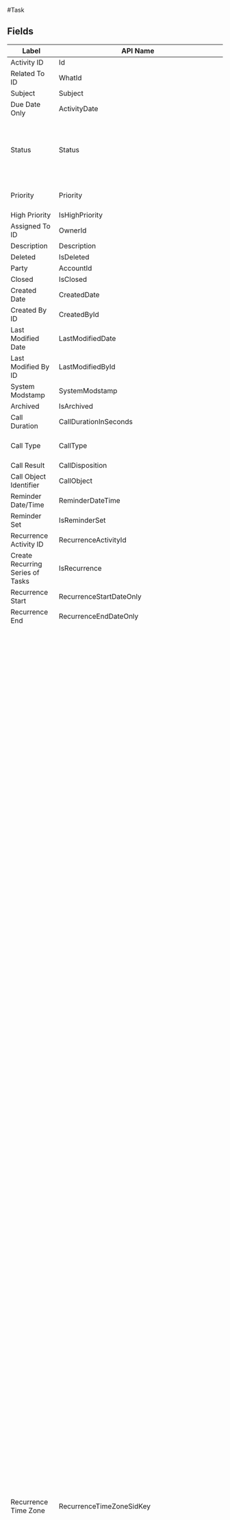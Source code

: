 #Task 

 ## Fields 

| Label | API Name | Type | Length | Possible Choices |
| --- | --- | --- | --- | --- |
|Activity ID|Id|id | 18 | |
|Related To ID|WhatId|reference | 18 | |
|Subject|Subject|combobox | | |
|Due Date Only|ActivityDate|date | | |
|Status|Status|picklist | 40 | Not Started(Not Started)<br>In Progress(In Progress)<br>Completed(Completed)<br>Waiting on someone else(Waiting on someone else)<br>Deferred(Deferred)<br>Discontinued(Discontinued) |
|Priority|Priority|picklist | 40 | High(High)<br>Normal(Normal)<br>Low(Low) |
|High Priority|IsHighPriority|boolean | | |
|Assigned To ID|OwnerId|reference | 18 | |
|Description|Description|textarea | 32000 | |
|Deleted|IsDeleted|boolean | | |
|Party|AccountId|reference | 18 | |
|Closed|IsClosed|boolean | | |
|Created Date|CreatedDate|datetime | | |
|Created By ID|CreatedById|reference | 18 | |
|Last Modified Date|LastModifiedDate|datetime | | |
|Last Modified By ID|LastModifiedById|reference | 18 | |
|System Modstamp|SystemModstamp|datetime | | |
|Archived|IsArchived|boolean | | |
|Call Duration|CallDurationInSeconds|int | 8 | |
|Call Type|CallType|picklist | 40 | Internal(Internal)<br>Inbound(Inbound)<br>Outbound(Outbound) |
|Call Result|CallDisposition|string | 255 | |
|Call Object Identifier|CallObject|string | 255 | |
|Reminder Date/Time|ReminderDateTime|datetime | | |
|Reminder Set|IsReminderSet|boolean | | |
|Recurrence Activity ID|RecurrenceActivityId|reference | 18 | |
|Create Recurring Series of Tasks|IsRecurrence|boolean | | |
|Recurrence Start|RecurrenceStartDateOnly|date | | |
|Recurrence End|RecurrenceEndDateOnly|date | | |
|Recurrence Time Zone|RecurrenceTimeZoneSidKey|picklist | 40 | (GMT+14:00) Line Islands Time (Pacific/Kiritimati)(Pacific/Kiritimati)<br>(GMT+13:00) Phoenix Islands Time (Pacific/Enderbury)(Pacific/Enderbury)<br>(GMT+13:00) Tonga Standard Time (Pacific/Tongatapu)(Pacific/Tongatapu)<br>(GMT+12:45) Chatham Standard Time (Pacific/Chatham)(Pacific/Chatham)<br>(GMT+12:00) Petropavlovsk-Kamchatski Standard Time (Asia/Kamchatka)(Asia/Kamchatka)<br>(GMT+12:00) New Zealand Standard Time (Pacific/Auckland)(Pacific/Auckland)<br>(GMT+12:00) Fiji Standard Time (Pacific/Fiji)(Pacific/Fiji)<br>(GMT+11:00) Solomon Islands Time (Pacific/Guadalcanal)(Pacific/Guadalcanal)<br>(GMT+11:00) Norfolk Island Time (Pacific/Norfolk)(Pacific/Norfolk)<br>(GMT+10:30) Lord Howe Standard Time (Australia/Lord_Howe)(Australia/Lord_Howe)<br>(GMT+10:00) Australian Eastern Standard Time (Australia/Brisbane)(Australia/Brisbane)<br>(GMT+10:00) Australian Eastern Standard Time (Australia/Sydney)(Australia/Sydney)<br>(GMT+09:30) Australian Central Standard Time (Australia/Adelaide)(Australia/Adelaide)<br>(GMT+09:30) Australian Central Standard Time (Australia/Darwin)(Australia/Darwin)<br>(GMT+09:00) Korean Standard Time (Asia/Seoul)(Asia/Seoul)<br>(GMT+09:00) Japan Standard Time (Asia/Tokyo)(Asia/Tokyo)<br>(GMT+08:00) Hong Kong Standard Time (Asia/Hong_Kong)(Asia/Hong_Kong)<br>(GMT+08:00) Malaysia Time (Asia/Kuala_Lumpur)(Asia/Kuala_Lumpur)<br>(GMT+08:00) Philippine Standard Time (Asia/Manila)(Asia/Manila)<br>(GMT+08:00) China Standard Time (Asia/Shanghai)(Asia/Shanghai)<br>(GMT+08:00) Singapore Standard Time (Asia/Singapore)(Asia/Singapore)<br>(GMT+08:00) Taipei Standard Time (Asia/Taipei)(Asia/Taipei)<br>(GMT+08:00) Australian Western Standard Time (Australia/Perth)(Australia/Perth)<br>(GMT+07:00) Indochina Time (Asia/Bangkok)(Asia/Bangkok)<br>(GMT+07:00) Indochina Time (Asia/Ho_Chi_Minh)(Asia/Ho_Chi_Minh)<br>(GMT+07:00) Western Indonesia Time (Asia/Jakarta)(Asia/Jakarta)<br>(GMT+06:30) Myanmar Time (Asia/Rangoon)(Asia/Rangoon)<br>(GMT+06:00) Bangladesh Standard Time (Asia/Dhaka)(Asia/Dhaka)<br>(GMT+05:45) Nepal Time (Asia/Kathmandu)(Asia/Kathmandu)<br>(GMT+05:30) India Standard Time (Asia/Colombo)(Asia/Colombo)<br>(GMT+05:30) India Standard Time (Asia/Kolkata)(Asia/Kolkata)<br>(GMT+05:00) Pakistan Standard Time (Asia/Karachi)(Asia/Karachi)<br>(GMT+05:00) Uzbekistan Standard Time (Asia/Tashkent)(Asia/Tashkent)<br>(GMT+05:00) Yekaterinburg Standard Time (Asia/Yekaterinburg)(Asia/Yekaterinburg)<br>(GMT+04:30) Afghanistan Time (Asia/Kabul)(Asia/Kabul)<br>(GMT+04:30) Iran Daylight Time (Asia/Tehran)(Asia/Tehran)<br>(GMT+04:00) Azerbaijan Standard Time (Asia/Baku)(Asia/Baku)<br>(GMT+04:00) Gulf Standard Time (Asia/Dubai)(Asia/Dubai)<br>(GMT+04:00) Georgia Standard Time (Asia/Tbilisi)(Asia/Tbilisi)<br>(GMT+04:00) Armenia Standard Time (Asia/Yerevan)(Asia/Yerevan)<br>(GMT+03:00) East Africa Time (Africa/Nairobi)(Africa/Nairobi)<br>(GMT+03:00) Arabian Standard Time (Asia/Baghdad)(Asia/Baghdad)<br>(GMT+03:00) Eastern European Summer Time (Asia/Beirut)(Asia/Beirut)<br>(GMT+03:00) Israel Daylight Time (Asia/Jerusalem)(Asia/Jerusalem)<br>(GMT+03:00) Arabian Standard Time (Asia/Kuwait)(Asia/Kuwait)<br>(GMT+03:00) Arabian Standard Time (Asia/Riyadh)(Asia/Riyadh)<br>(GMT+03:00) Eastern European Summer Time (Europe/Athens)(Europe/Athens)<br>(GMT+03:00) Eastern European Summer Time (Europe/Bucharest)(Europe/Bucharest)<br>(GMT+03:00) Eastern European Summer Time (Europe/Helsinki)(Europe/Helsinki)<br>(GMT+03:00) Eastern European Standard Time (Europe/Istanbul)(Europe/Istanbul)<br>(GMT+03:00) Moscow Standard Time (Europe/Minsk)(Europe/Minsk)<br>(GMT+03:00) Moscow Standard Time (Europe/Moscow)(Europe/Moscow)<br>(GMT+02:00) Eastern European Standard Time (Africa/Cairo)(Africa/Cairo)<br>(GMT+02:00) South Africa Standard Time (Africa/Johannesburg)(Africa/Johannesburg)<br>(GMT+02:00) Central European Summer Time (Europe/Amsterdam)(Europe/Amsterdam)<br>(GMT+02:00) Central European Summer Time (Europe/Berlin)(Europe/Berlin)<br>(GMT+02:00) Central European Summer Time (Europe/Brussels)(Europe/Brussels)<br>(GMT+02:00) Central European Summer Time (Europe/Paris)(Europe/Paris)<br>(GMT+02:00) Central European Summer Time (Europe/Prague)(Europe/Prague)<br>(GMT+02:00) Central European Summer Time (Europe/Rome)(Europe/Rome)<br>(GMT+01:00) Central European Standard Time (Africa/Algiers)(Africa/Algiers)<br>(GMT+01:00) Western European Summer Time (Africa/Casablanca)(Africa/Casablanca)<br>(GMT+01:00) Irish Standard Time (Europe/Dublin)(Europe/Dublin)<br>(GMT+01:00) Western European Summer Time (Europe/Lisbon)(Europe/Lisbon)<br>(GMT+01:00) British Summer Time (Europe/London)(Europe/London)<br>(GMT+00:00) East Greenland Summer Time (America/Scoresbysund)(America/Scoresbysund)<br>(GMT+00:00) Azores Summer Time (Atlantic/Azores)(Atlantic/Azores)<br>(GMT+00:00) Greenwich Mean Time (GMT)(GMT)<br>(GMT-01:00) Cape Verde Standard Time (Atlantic/Cape_Verde)(Atlantic/Cape_Verde)<br>(GMT-02:00) South Georgia Time (Atlantic/South_Georgia)(Atlantic/South_Georgia)<br>(GMT-02:30) Newfoundland Daylight Time (America/St_Johns)(America/St_Johns)<br>(GMT-03:00) Argentina Standard Time (America/Argentina/Buenos_Aires)(America/Argentina/Buenos_Aires)<br>(GMT-03:00) Atlantic Daylight Time (America/Halifax)(America/Halifax)<br>(GMT-03:00) Brasilia Standard Time (America/Sao_Paulo)(America/Sao_Paulo)<br>(GMT-03:00) Atlantic Daylight Time (Atlantic/Bermuda)(Atlantic/Bermuda)<br>(GMT-04:00) Venezuela Time (America/Caracas)(America/Caracas)<br>(GMT-04:00) Eastern Daylight Time (America/Indiana/Indianapolis)(America/Indiana/Indianapolis)<br>(GMT-04:00) Eastern Daylight Time (America/New_York)(America/New_York)<br>(GMT-04:00) Atlantic Standard Time (America/Puerto_Rico)(America/Puerto_Rico)<br>(GMT-04:00) Chile Standard Time (America/Santiago)(America/Santiago)<br>(GMT-05:00) Colombia Standard Time (America/Bogota)(America/Bogota)<br>(GMT-05:00) Central Daylight Time (America/Chicago)(America/Chicago)<br>(GMT-05:00) Peru Standard Time (America/Lima)(America/Lima)<br>(GMT-05:00) Central Daylight Time (America/Mexico_City)(America/Mexico_City)<br>(GMT-05:00) Eastern Standard Time (America/Panama)(America/Panama)<br>(GMT-06:00) Mountain Daylight Time (America/Denver)(America/Denver)<br>(GMT-06:00) Central Standard Time (America/El_Salvador)(America/El_Salvador)<br>(GMT-06:00) Mexican Pacific Daylight Time (America/Mazatlan)(America/Mazatlan)<br>(GMT-07:00) Pacific Daylight Time (America/Los_Angeles)(America/Los_Angeles)<br>(GMT-07:00) Mountain Standard Time (America/Phoenix)(America/Phoenix)<br>(GMT-07:00) Pacific Daylight Time (America/Tijuana)(America/Tijuana)<br>(GMT-08:00) Alaska Daylight Time (America/Anchorage)(America/Anchorage)<br>(GMT-08:00) Pitcairn Time (Pacific/Pitcairn)(Pacific/Pitcairn)<br>(GMT-09:00) Hawaii-Aleutian Daylight Time (America/Adak)(America/Adak)<br>(GMT-09:00) Gambier Time (Pacific/Gambier)(Pacific/Gambier)<br>(GMT-09:30) Marquesas Time (Pacific/Marquesas)(Pacific/Marquesas)<br>(GMT-10:00) Hawaii-Aleutian Standard Time (Pacific/Honolulu)(Pacific/Honolulu)<br>(GMT-11:00) Niue Time (Pacific/Niue)(Pacific/Niue)<br>(GMT-11:00) Samoa Standard Time (Pacific/Pago_Pago)(Pacific/Pago_Pago) |
|Recurrence Type|RecurrenceType|picklist | 40 | Recurs Daily(RecursDaily)<br>Recurs Every Weekday(RecursEveryWeekday)<br>Recurs Monthly(RecursMonthly)<br>Recurs Monthly Nth(RecursMonthlyNth)<br>Recurs Weekly(RecursWeekly)<br>Recurs Yearly(RecursYearly)<br>Recurs Yearly Nth(RecursYearlyNth) |
|Recurrence Interval|RecurrenceInterval|int | 9 | |
|Recurrence Day of Week Mask|RecurrenceDayOfWeekMask|int | 9 | |
|Recurrence Day of Month|RecurrenceDayOfMonth|int | 9 | |
|Recurrence Instance|RecurrenceInstance|picklist | 40 | 1st(First)<br>2nd(Second)<br>3rd(Third)<br>4th(Fourth)<br>last(Last) |
|Recurrence Month of Year|RecurrenceMonthOfYear|picklist | 40 | January(January)<br>February(February)<br>March(March)<br>April(April)<br>May(May)<br>June(June)<br>July(July)<br>August(August)<br>September(September)<br>October(October)<br>November(November)<br>December(December) |
|Repeat This Task|RecurrenceRegeneratedType|picklist | 40 | After due date(RecurrenceRegenerateAfterDueDate)<br>After date completed(RecurrenceRegenerateAfterToday)<br>(Task Closed)(RecurrenceRegenerated) |
|Task Subtype|TaskSubtype|picklist | 40 | Task(Task)<br>Email(Email)<br>List Email(ListEmail)<br>Cadence(Cadence)<br>Call(Call) |
|Billable|litify_pm__Billable__c|boolean | | |
|Default Matter Task|litify_pm__Default_Matter_Task__c|reference | 18 | |
|Document Link|litify_pm__Document_Link__c|url | | |
|Estimated Duration|litify_pm__Estimated_Duration__c|double | 16.2 | |
|Estimated Expense Cost|litify_pm__Estimated_Expense_Cost__c|double | 18.0 | |
|Estimated Time Value|litify_pm__Estimated_Time_Value__c|double | 18.0 | |
|Matter Stage Activity|litify_pm__Matter_Stage_Activity__c|reference | 18 | |
|Associated Object Name|litify_pm__AssociatedObjectName__c|string | 255 | |
|Completed Date|litify_pm__Completed_Date__c|datetime | | |
|Assignee Name|litify_pm__AssigneeName__c|string | 1300 | |
|Do Not Recalculate|litify_pm__CalendarRulesDoNotRecalculate__c|boolean | | |
|Calendar Rules Jurisdiction System ID|litify_pm__CalendarRulesJurisdictionSystemID__c|string | 32 | |
|Calendar Rules Parent System ID|litify_pm__CalendarRulesParentSystemID__c|string | 32 | |
|Calendar Rules System ID|litify_pm__CalendarRulesSystemID__c|string | 32 | |
|Calendar Rules Trigger|litify_pm__CalendarRulesTrigger__c|reference | 18 | |
|Change Reason|litify_pm__ChangeReason__c|textarea | 255 | |
|Default Matter Task Type|litify_pm__DefaultMatterTaskType__c|string | 1300 | |
|Event Change Log|litify_pm__EventLogJunction__c|reference | 18 | |
|Matter Stage|litify_pm__MatterStage__c|string | 1300 | |
|Original Date|litify_pm__OriginalDate__c|datetime | | |
|Parent|litify_pm__Parent__c|boolean | | |
|User Role Related Junction|litify_pm__UserRoleRelatedJunction__c|string | 1300 | |
|Do Not Recalculate Due Date|litify_pm__DueDateDoNotRecalculate__c|boolean | | |
|Event Type|litify_pm__Event_Type__c|picklist | 255 | Client Meeting(Client Meeting)<br>Deposition(Deposition)<br>Hearing(Hearing)<br>Mediation(Mediation) |
|Matter|litify_pm__Matter__c|reference | 18 | |
|In Task Set|litify_pm__In_Task_Set__c|boolean | | |
|Color Icon|litify_pm__lit_Color_Icon__c|string | 1300 | |
|Appointment Holder|Appointment_Holder__c|reference | 18 | |
|Status|Status__c|picklist | 255 | Cancelled(Cancelled)<br>Confirmed(Confirmed)<br>Credit(Credit)<br>Done(Done)<br>No Show(No Show)<br>Open(Open)<br>Postponed(Postponed)<br>Rescheduled(Rescheduled) |
|Parent Task Id|litify_pm__Parent_Task_Id__c|string | 255 | |
|Color|litify_pm__lit_Color__c|picklist | 255 | Red(red)<br>Orange(orange)<br>Green(green)<br>Blue(blue)<br>Purple(purple)<br>Gray(gray) | 

 ## Relationships 

| Name | Child Object | Field |
| --- | --- | --- |
|AttachedContentDocuments|AttachedContentDocument|LinkedEntityId|
|AttachedContentNotes|AttachedContentNote|LinkedEntityId|
|Attachments|Attachment|ParentId|
|CombinedAttachments|CombinedAttachment|ParentId|
|ContentDocumentLinks|ContentDocumentLink|LinkedEntityId|
|null|ContentVersion|FirstPublishLocationId|
|null|EmailMessage|ActivityId|
|null|EmailStatus|TaskId|
|FeedSubscriptionsForEntity|EntitySubscription|ParentId|
|null|FeedComment|ParentId|
|null|FeedItem|ParentId|
|null|FlowRecordRelation|RelatedRecordId|
|RecurringTasks|Task|RecurrenceActivityId|
|null|TaskChangeEvent|RecurrenceActivityId|
|Feeds|TaskFeed|ParentId|
|TopicAssignments|TopicAssignment|EntityId|